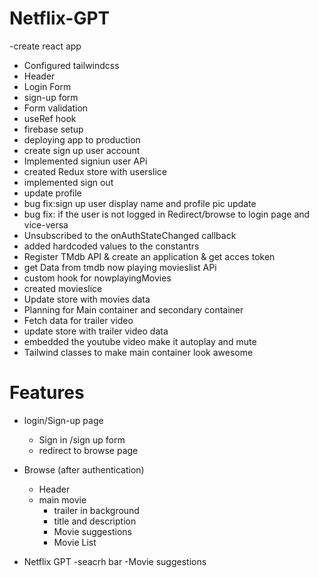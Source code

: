 # Netflix-GPT

-create react app

- Configured tailwindcss
- Header
- Login Form
- sign-up form
- Form validation
- useRef hook
- firebase setup
- deploying app to production
- create sign up user account
- Implemented signiun user APi
- created Redux store with userslice
- implemented sign out
- update profile
- bug fix:sign up user display name and profile pic update
- bug fix: if the user is not logged in Redirect/browse to login page and vice-versa
- Unsubscribed to the onAuthStateChanged callback
- added hardcoded values to the constantrs
- Register TMdb API & create an application & get acces token
- get Data from tmdb now playing movieslist APi
- custom hook for nowplayingMovies
- created movieslice
- Update store with movies data
- Planning for Main container and secondary container
- Fetch data for trailer video
- update store with trailer video data
- embedded the youtube video make it autoplay and mute
- Tailwind classes to make main container look awesome

# Features

- login/Sign-up page

  - Sign in /sign up form
  - redirect to browse page

- Browse (after authentication)

  - Header
  - main movie
    - trailer in background
    - title and description
    - Movie suggestions
    - Movie List

- Netflix GPT
  -seacrh bar
  -Movie suggestions
